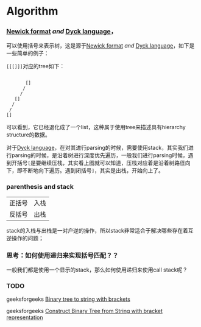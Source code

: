 # Algorithm





### [Newick format](https://en.wikipedia.org/wiki/Newick_format) *and* [Dyck language](https://en.wikipedia.org/wiki/Dyck_language)，

可以使用括号来表示树，这是源于[Newick format](https://en.wikipedia.org/wiki/Newick_format) *and* [Dyck language](https://en.wikipedia.org/wiki/Dyck_language)，如下是一些简单的例子：

`[[[]]]`对应的tree如下：

```
   
       []
      /
     /
   []
  /
 /
[]
```



可以看到，它已经退化成了一个list，这种属于使用tree来描述具有hierarchy structure的数据。

对于[Dyck language](https://en.wikipedia.org/wiki/Dyck_language)，在对其进行parsing的时候，需要使用stack，其实我们进行parsing的时候，是沿着树进行深度优先遍历，一般我们进行parsing时候，遇到开括号`[`是要继续压栈，其实看上图就可以知道，压栈对应着是沿着树路径向下，即不断地向下遍历。遇到闭括号`]`，其实是出栈，开始向上了。

### parenthesis and stack

|        |      |
| ------ | ---- |
| 正括号 | 入栈 |
| 反括号 | 出栈 |

stack的入栈与出栈是一对户逆的操作，所以stack非常适合于解决哪些存在着互逆操作的问题；



### 思考：如何使用递归来实现括号匹配？？

一般我们都是使用一个显示的stack，那么如何使用递归来使用call stack呢？



### TODO

geeksforgeeks [Binary tree to string with brackets](https://www.geeksforgeeks.org/binary-tree-string-brackets/)

geeksforgeeks [Construct Binary Tree from String with bracket representation](https://www.geeksforgeeks.org/construct-binary-tree-string-bracket-representation/)

